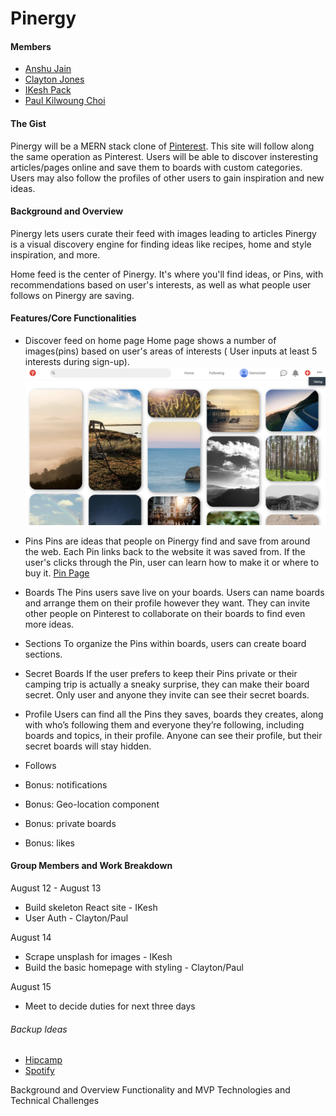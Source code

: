 # Pinergy

#### Members

* [Anshu Jain](https://github.com/Anshuj11)
* [Clayton Jones](https://github.com/ClaytonJones839)
* [IKesh Pack](https://github.com/drexel-ue)
* [Paul Kilwoung Choi](https://github.com/paulkwchoi92)

#### The Gist

Pinergy will be a MERN stack clone of [Pinterest](https://pinterest.com). This site will follow along the same operation as Pinterest. Users will be able to discover insteresting articles/pages online and save them to boards with custom categories. Users may also follow the profiles of other users to gain inspiration and new ideas.

#### Background and Overview
Pinergy lets users curate their feed with images leading to articles 
Pinergy is a visual discovery engine for finding ideas like recipes, home and style inspiration, and more.

Home feed is the center of Pinergy. It's where you'll find ideas, or Pins, with recommendations based on user's interests, as well as what people user follows on Pinergy are saving.


#### Features/Core Functionalities

* Discover feed on home page
Home page shows a number of images(pins) based on user's areas of interests ( User inputs at least 5 interests during sign-up).
![Pinergy Home Page](https://github.com/drexel-ue/pinergy/blob/master/php.png)

* Pins
Pins are ideas that people on Pinergy find and save from around the web. Each Pin links back to the website it was saved from. If the user's clicks through the Pin, user can learn how to make it or where to buy it.
[Pin Page](https://github.com/drexel-ue/pinergy/blob/master/pin.png)

* Boards
The Pins users save live on your boards. Users can name boards and arrange them on their profile however they want. They can invite other people on Pinterest to collaborate on their boards to find even more ideas.

* Sections
To organize the Pins within boards, users can create board sections. 

* Secret Boards
If the user prefers to keep their Pins private or their camping trip is actually a sneaky surprise, they can make their board secret. Only user and anyone they invite can see their secret boards.


* Profile
Users can find all the Pins they saves, boards they creates, along with who’s following them and everyone they’re following, including boards and topics, in their profile. Anyone can see their profile, but their secret boards will stay hidden.  

* Follows


* Bonus: notifications
* Bonus: Geo-location component
* Bonus: private boards
* Bonus: likes

#### Group Members and Work Breakdown
August 12 - August 13
* Build skeleton React site - IKesh
* User Auth - Clayton/Paul

August 14
* Scrape unsplash for images - IKesh
* Build the basic homepage with styling - Clayton/Paul

August 15
* Meet to decide duties for next three days 


###### Backup Ideas

* [Hipcamp](https://hipcamp.com)
* [Spotify](https://spotify.com)


Background and Overview
Functionality and MVP
Technologies and Technical Challenges


